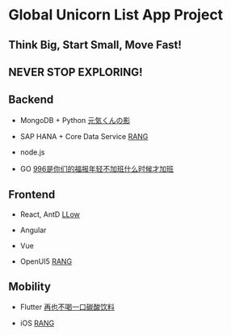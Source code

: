 # Global Unicorn List App Project

## Think Big, Start Small, Move Fast!
## NEVER STOP EXPLORING!

## Backend

- MongoDB + Python 
[元気くんの影](http://github.com)


- SAP HANA + Core Data Service
[RANG](https://github.com/rangwei/unicorn-hana)

- node.js

- GO
[996是你们的福报年轻不加班什么时候才加班](http://)

## Frontend

- React, AntD
[LLow](http://)

- Angular

- Vue

- OpenUI5
[RANG](https://github.com/rangwei/unicorn-ui)

## Mobility

- Flutter
[再也不喝一口碳酸饮料](http://)

- iOS
[RANG](http://)

